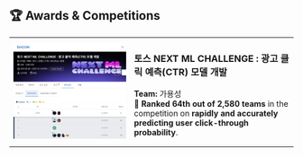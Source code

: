 ## 🏆 Awards & Competitions

<table>
  <tbody>
    <tr>
      <td align="center" width="200">
        <img src="/toss.jpg" alt="토스 NEXT ML CHALLENGE : 광고 클릭 예측(CTR) 모델 개발" width="100%"/>
      </td>
      <td>
        <h3>토스 NEXT ML CHALLENGE : 광고 클릭 예측(CTR) 모델 개발</h3>
        <p>
          <strong>Team:</strong> 가용성<br>
          🥉 <strong> Ranked 64th out of 2,580 teams</strong> in the competition on <strong> rapidly and accurately predicting user click-through probability</strong>.
        </p>
      </td>
    </tr>
  </tbody>
</table>
